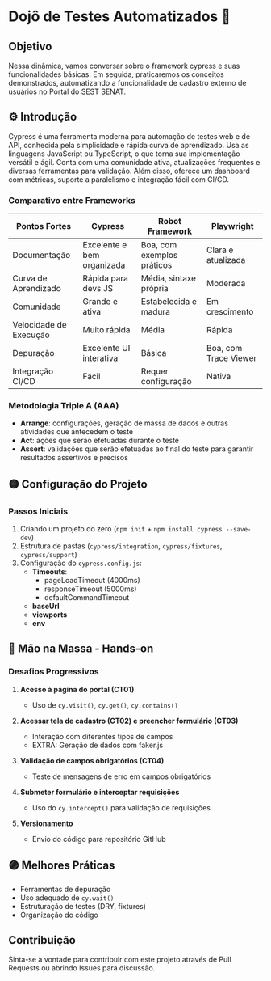 # Dojô de Testes Automatizados 🥷

## Objetivo
Nessa dinâmica, vamos conversar sobre o framework cypress e suas funcionalidades básicas. Em seguida, praticaremos os conceitos demonstrados, automatizando a funcionalidade de cadastro externo de usuários no Portal do SEST SENAT.

## ⚙️ Introdução
Cypress é uma ferramenta moderna para automação de testes web e de API, conhecida pela simplicidade e rápida curva de aprendizado. Usa as linguagens JavaScript ou TypeScript, o que torna sua implementação versátil e ágil. Conta com uma comunidade ativa, atualizações frequentes e diversas ferramentas para validação. Além disso, oferece um dashboard com métricas, suporte a paralelismo e integração fácil com CI/CD.

### Comparativo entre Frameworks

| Pontos Fortes | Cypress | Robot Framework | Playwright |
|---------------|---------|----------------|------------|
| Documentação | Excelente e bem organizada | Boa, com exemplos práticos | Clara e atualizada |
| Curva de Aprendizado | Rápida para devs JS | Média, sintaxe própria | Moderada |
| Comunidade | Grande e ativa | Estabelecida e madura | Em crescimento |
| Velocidade de Execução | Muito rápida | Média | Rápida |
| Depuração | Excelente UI interativa | Básica | Boa, com Trace Viewer |
| Integração CI/CD | Fácil | Requer configuração | Nativa |

### Metodologia Triple A (AAA)
- **Arrange**: configurações, geração de massa de dados e outras atividades que antecedem o teste
- **Act**: ações que serão efetuadas durante o teste
- **Assert**: validações que serão efetuadas ao final do teste para garantir resultados assertivos e precisos

## 🟡 Configuração do Projeto

### Passos Iniciais
1. Criando um projeto do zero (`npm init` + `npm install cypress --save-dev`)
2. Estrutura de pastas (`cypress/integration`, `cypress/fixtures`, `cypress/support`)
3. Configuração do `cypress.config.js`:
   - **Timeouts**:
     - pageLoadTimeout (4000ms)
     - responseTimeout (5000ms)
     - defaultCommandTimeout
   - **baseUrl**
   - **viewports**
   - **env**

## 🔵 Mão na Massa - Hands-on

### Desafios Progressivos

1. **Acesso à página do portal (CT01)**
   - Uso de `cy.visit()`, `cy.get()`, `cy.contains()`

2. **Acessar tela de cadastro (CT02) e preencher formulário (CT03)**
   - Interação com diferentes tipos de campos
   - EXTRA: Geração de dados com faker.js

3. **Validação de campos obrigatórios (CT04)**
   - Teste de mensagens de erro em campos obrigatórios

4. **Submeter formulário e interceptar requisições**
   - Uso do `cy.intercept()` para validação de requisições

5. **Versionamento**
   - Envio do código para repositório GitHub

## 🟣 Melhores Práticas

- Ferramentas de depuração
- Uso adequado de `cy.wait()`
- Estruturação de testes (DRY, fixtures)
- Organização do código

## Contribuição
Sinta-se à vontade para contribuir com este projeto através de Pull Requests ou abrindo Issues para discussão.